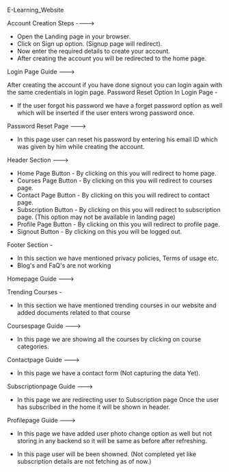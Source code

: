 E-Learning_Website

Account Creation Steps ---->

- Open the Landing page in your browser.
- Click on Sign up option. (Signup page will redirect).
- Now enter the required details to create your account.
- After creating the account you will be redirected to the home page.

Login Page Guide --->

After creating the account if you have done signout you can login again with
the same credentials in login page.
Password Reset Option In Login Page -
- If the user forgot his password we have a forget password option as well
  which will be inserted if the user enters wrong password once.

Password Reset Page --->
- In this page user can reset his password by entering his email ID which was given
 by him while creating the account.


Header Section --->

- Home Page Button - By clicking on this you will redirect to home page.
- Courses Page Button - By clicking on this you will redirect to courses page.
- Contact Page Button - By clicking on this you will redirect to contact page.
- Subscription Button - By clicking on this you will redirect to subscription page.
 (This option may not be available in landing page)
- Profile Page Button - By clicking on this you will redirect to profile page.
- Signout Button - By clicking on this you will be logged out.

Footer Section -

- In this section we have mentioned privacy policies, Terms of usage etc.
- Blog's and FaQ's are not working

Homepage Guide --->

Trending Courses -

- In this section we have mentioned trending courses in our website and added documents
  related to that course

Coursespage Guide --->
- In this page we are showing all the courses by clicking on course categories.

Contactpage Guide --->
- In this page we have a contact form (Not capturing the data Yet).

Subscriptionpage Guide --->
- In this page we are redirecting user to Subscription page
 Once the user has subscribed in the home it will be shown in header.

Profilepage Guide --->
- In this page we have added user photo change option as well but not storing in any backend
so it will be same as before after refreshing.

- In this page user will be been showned. 
(Not completed yet like subscription details are not fetching as of now.)
